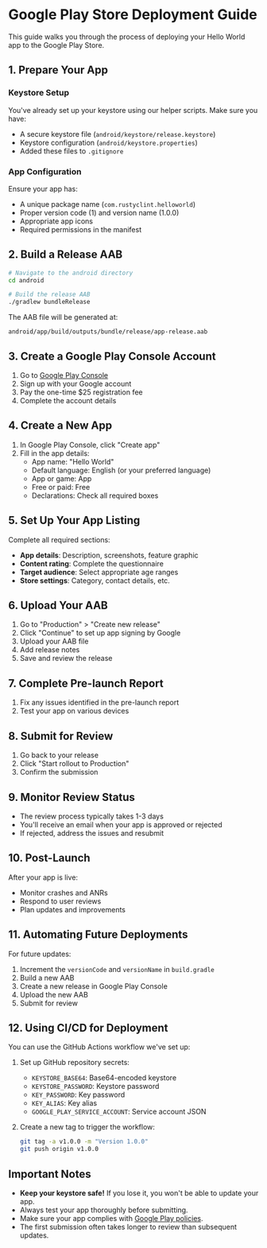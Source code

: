 # Google Play Store Deployment Guide

This guide walks you through the process of deploying your Hello World app to the Google Play Store.

## 1. Prepare Your App

### Keystore Setup
You've already set up your keystore using our helper scripts. Make sure you have:
- A secure keystore file (`android/keystore/release.keystore`)
- Keystore configuration (`android/keystore.properties`)
- Added these files to `.gitignore`

### App Configuration
Ensure your app has:
- A unique package name (`com.rustyclint.helloworld`)
- Proper version code (1) and version name (1.0.0)
- Appropriate app icons
- Required permissions in the manifest

## 2. Build a Release AAB

```bash
# Navigate to the android directory
cd android

# Build the release AAB
./gradlew bundleRelease
```

The AAB file will be generated at:
```
android/app/build/outputs/bundle/release/app-release.aab
```

## 3. Create a Google Play Console Account

1. Go to [Google Play Console](https://play.google.com/console/signup)
2. Sign up with your Google account
3. Pay the one-time $25 registration fee
4. Complete the account details

## 4. Create a New App

1. In Google Play Console, click "Create app"
2. Fill in the app details:
   - App name: "Hello World"
   - Default language: English (or your preferred language)
   - App or game: App
   - Free or paid: Free
   - Declarations: Check all required boxes

## 5. Set Up Your App Listing

Complete all required sections:
- **App details**: Description, screenshots, feature graphic
- **Content rating**: Complete the questionnaire
- **Target audience**: Select appropriate age ranges
- **Store settings**: Category, contact details, etc.

## 6. Upload Your AAB

1. Go to "Production" > "Create new release"
2. Click "Continue" to set up app signing by Google
3. Upload your AAB file
4. Add release notes
5. Save and review the release

## 7. Complete Pre-launch Report

1. Fix any issues identified in the pre-launch report
2. Test your app on various devices

## 8. Submit for Review

1. Go back to your release
2. Click "Start rollout to Production"
3. Confirm the submission

## 9. Monitor Review Status

- The review process typically takes 1-3 days
- You'll receive an email when your app is approved or rejected
- If rejected, address the issues and resubmit

## 10. Post-Launch

After your app is live:
- Monitor crashes and ANRs
- Respond to user reviews
- Plan updates and improvements

## 11. Automating Future Deployments

For future updates:
1. Increment the `versionCode` and `versionName` in `build.gradle`
2. Build a new AAB
3. Create a new release in Google Play Console
4. Upload the new AAB
5. Submit for review

## 12. Using CI/CD for Deployment

You can use the GitHub Actions workflow we've set up:
1. Set up GitHub repository secrets:
   - `KEYSTORE_BASE64`: Base64-encoded keystore
   - `KEYSTORE_PASSWORD`: Keystore password
   - `KEY_PASSWORD`: Key password
   - `KEY_ALIAS`: Key alias
   - `GOOGLE_PLAY_SERVICE_ACCOUNT`: Service account JSON

2. Create a new tag to trigger the workflow:
   ```bash
   git tag -a v1.0.0 -m "Version 1.0.0"
   git push origin v1.0.0
   ```

## Important Notes

- **Keep your keystore safe!** If you lose it, you won't be able to update your app.
- Always test your app thoroughly before submitting.
- Make sure your app complies with [Google Play policies](https://play.google.com/about/developer-content-policy/).
- The first submission often takes longer to review than subsequent updates.